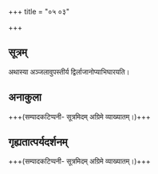 +++
title = "०५ ०३"

+++
## सूत्रम्
अथास्या अञ्जलावुपस्तीर्य द्विर्लाजानोप्याभिघारयति।
## अनाकुला
+++(सम्पादकटिप्पनी-  सूत्रमिदम् अग्रिमे व्याख्यातम्।)+++
## गृह्यतात्पर्यदर्शनम्
+++(सम्पादकटिप्पनी-  सूत्रमिदम् अग्रिमे व्याख्यातम्।)+++
